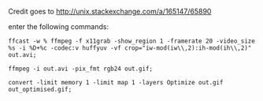 Credit goes to http://unix.stackexchange.com/a/165147/65890

enter the following commands:

`ffcast -w % ffmpeg -f x11grab -show_region 1 -framerate 20 -video_size %s -i %D+%c -codec:v huffyuv -vf crop="iw-mod(iw\\,2):ih-mod(ih\\,2)" out.avi;`

`ffmpeg -i out.avi -pix_fmt rgb24 out.gif;`

`convert -limit memory 1 -limit map 1 -layers Optimize out.gif out_optimised.gif;`
